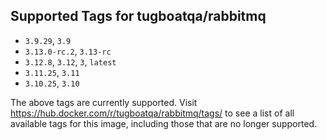 ## Supported Tags for tugboatqa/rabbitmq

* `3.9.29`, `3.9`
* `3.13.0-rc.2`, `3.13-rc`
* `3.12.8`, `3.12`, `3`, `latest`
* `3.11.25`, `3.11`
* `3.10.25`, `3.10`

The above tags are currently supported. Visit https://hub.docker.com/r/tugboatqa/rabbitmq/tags/ to see a list of all available tags for this image, including those that are no longer supported.
